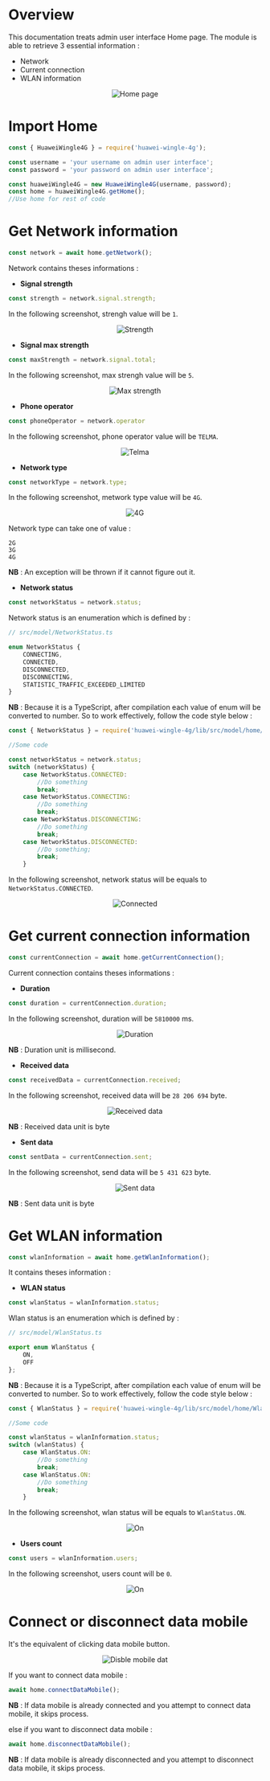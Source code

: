 # Overview

This documentation treats admin user interface Home page. The module is able to retrieve 3 essential information :

* Network
* Current connection
* WLAN information

<p align="center">
    <img src="https://github.com/razafinarivohanania/huawei-wingle-4g/raw/master/screenshot/home/home.png?raw=true" alt="Home page"/>
</p>

# Import Home

```js
const { HuaweiWingle4G } = require('huawei-wingle-4g');

const username = 'your username on admin user interface';
const password = 'your password on admin user interface';

const huaweiWingle4G = new HuaweiWingle4G(username, password);
const home = huaweiWingle4G.getHome();
//Use home for rest of code
```

# Get Network information

```js
const network = await home.getNetwork();
```

Network contains theses informations :

* **Signal strength**

```js
const strength = network.signal.strength;
```

In the following screenshot, strengh value will be `1`.

<p align="center">
    <img src="https://github.com/razafinarivohanania/huawei-wingle-4g/raw/master/screenshot/home/strength.png?raw=true" alt="Strength"/>
</p>

* **Signal max strength**

```js
const maxStrength = network.signal.total;
```

In the following screenshot, max strengh value will be `5`.

<p align="center">
    <img src="https://github.com/razafinarivohanania/huawei-wingle-4g/raw/master/screenshot/home/strength.png?raw=true" alt="Max strength"/>
</p>

* **Phone operator**

```js
const phoneOperator = network.operator
```
In the following screenshot, phone operator value will be `TELMA`.

<p align="center">
    <img src="https://github.com/razafinarivohanania/huawei-wingle-4g/raw/master/screenshot/home/telma.png?raw=true" alt="Telma"/>
</p>

* **Network type**

```js
const networkType = network.type;
```

In the following screenshot, metwork type value will be `4G`.

<p align="center">
    <img src="https://github.com/razafinarivohanania/huawei-wingle-4g/raw/master/screenshot/home/4g.png?raw=true" alt="4G"/>
</p>

Network type can take one of value :

```
2G
3G
4G
```

**NB** : An exception will be thrown if it cannot figure out it.

* **Network status**

```js
const networkStatus = network.status;
```

Network status is an enumeration which is defined by :

```ts
// src/model/NetworkStatus.ts

enum NetworkStatus {
    CONNECTING,
    CONNECTED,
    DISCONNECTED,
    DISCONNECTING,
    STATISTIC_TRAFFIC_EXCEEDED_LIMITED
}
```

**NB** : Because it is a TypeScript, after compilation each value of enum will be converted to number. So to work effectively, follow the code style below :

```js
const { NetworkStatus } = require('huawei-wingle-4g/lib/src/model/home/NetworkStatus');

//Some code

const networkStatus = network.status;
switch (networkStatus) {
    case NetworkStatus.CONNECTED:
        //Do something
        break;
    case NetworkStatus.CONNECTING:
        //Do something
        break;
    case NetworkStatus.DISCONNECTING:
        //Do something
        break;
    case NetworkStatus.DISCONNECTED:
        //Do something;
        break;
    }
```

In the following screenshot, network status will be equals to `NetworkStatus.CONNECTED`.

<p align="center">
    <img src="https://github.com/razafinarivohanania/huawei-wingle-4g/raw/master/screenshot/home/connected.png?raw=true" alt="Connected"/>
</p>

# Get current connection information

```js
const currentConnection = await home.getCurrentConnection();
```

Current connection contains theses informations :

* **Duration**

```js
const duration = currentConnection.duration;
```

In the following screenshot, duration will be `5810000` ms.

<p align="center">
    <img src="https://github.com/razafinarivohanania/huawei-wingle-4g/raw/master/screenshot/home/duration.png?raw=true" alt="Duration"/>
</p>

**NB** : Duration unit is millisecond.

* **Received data**

```js
const receivedData = currentConnection.received;
```

In the following screenshot, received data will be `28 206 694` byte.

<p align="center">
    <img src="https://github.com/razafinarivohanania/huawei-wingle-4g/raw/master/screenshot/home/received.png?raw=true" alt="Received data"/>
</p>

**NB** : Received data unit is byte

* **Sent data**

```js
const sentData = currentConnection.sent;
```
In the following screenshot, send data will be `5 431 623` byte.

<p align="center">
    <img src="https://github.com/razafinarivohanania/huawei-wingle-4g/raw/master/screenshot/home/sent.png?raw=true" alt="Sent data"/>
</p>

**NB** : Sent data unit is byte

# Get WLAN information

```js
const wlanInformation = await home.getWlanInformation();
```

It contains theses information :

* **WLAN status**

```js
const wlanStatus = wlanInformation.status;
```

Wlan status is an enumeration which is defined by :

```ts
// src/model/WlanStatus.ts

export enum WlanStatus {
    ON,
    OFF
};
```

**NB** : Because it is a TypeScript, after compilation each value of enum will be converted to number. So to work effectively, follow the code style below :

```js
const { WlanStatus } = require('huawei-wingle-4g/lib/src/model/home/WlanStatus');

//Some code

const wlanStatus = wlanInformation.status;
switch (wlanStatus) {
    case WlanStatus.ON:
        //Do something
        break;
    case WlanStatus.ON:
        //Do something
        break;
    }
```

In the following screenshot, wlan status will be equals to `WlanStatus.ON`.

<p align="center">
    <img src="https://github.com/razafinarivohanania/huawei-wingle-4g/raw/master/screenshot/home/on.png?raw=true" alt="On"/>
</p>

* **Users count**

```js
const users = wlanInformation.users;
```

In the following screenshot, users count will be `0`.

<p align="center">
    <img src="https://github.com/razafinarivohanania/huawei-wingle-4g/raw/master/screenshot/home/no-user.png?raw=true" alt="On"/>
</p>

# Connect or disconnect data mobile

It's the equivalent of clicking data mobile button.

<p align="center">
    <img src="https://github.com/razafinarivohanania/huawei-wingle-4g/raw/master/screenshot/home/disable-mobile-data.png?raw=true" alt="Disble mobile dat"/>
</p>

If you want to connect data mobile :

```js
await home.connectDataMobile();
```

**NB** : If data mobile is already connected and you attempt to connect data mobile, it skips process.

else if you want to disconnect data mobile :

```js
await home.disconnectDataMobile();
```

**NB** : If data mobile is already disconnected and you attempt to disconnect data mobile, it skips process.
